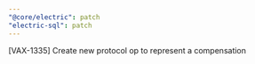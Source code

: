```yaml
---
"@core/electric": patch
"electric-sql": patch
---
```


[VAX-1335] Create new protocol op to represent a compensation
